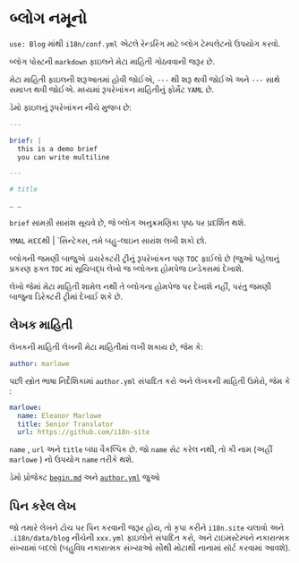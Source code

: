 # બ્લોગ નમૂનો

`use: Blog` માંથી `i18n/conf.yml` એટલે રેન્ડરિંગ માટે બ્લોગ ટેમ્પલેટનો ઉપયોગ કરવો.

બ્લોગ પોસ્ટની `markdown` ફાઇલને મેટા માહિતી ગોઠવવાની જરૂર છે.

મેટા માહિતી ફાઇલની શરૂઆતમાં હોવી જોઈએ, `---` થી શરૂ થવી જોઈએ અને `---` સાથે સમાપ્ત થવી જોઈએ. મધ્યમાં રૂપરેખાંકન માહિતીનું ફોર્મેટ `YAML` છે.

ડેમો ફાઇલનું રૂપરેખાંકન નીચે મુજબ છે:

```yml
---

brief: |
  this is a demo brief
  you can write multiline

---

# title

… …
```

`brief` સામગ્રી સારાંશ સૂચવે છે, જે બ્લોગ અનુક્રમણિકા પૃષ્ઠ પર પ્રદર્શિત થશે.

`YMAL` મદદથી | `સિન્ટેક્સ, તમે બહુ-લાઇન સારાંશ લખી શકો છો.

બ્લોગની જમણી બાજુએ ડાયરેક્ટરી ટ્રીનું રૂપરેખાંકન પણ `TOC` ફાઈલો છે (જુઓ પહેલાનું પ્રકરણ ફક્ત `TOC` માં સૂચિબદ્ધ લેખો જ બ્લોગના હોમપેજ ઇન્ડેક્સમાં દેખાશે.

લેખો જેમાં મેટા માહિતી શામેલ નથી તે બ્લોગના હોમપેજ પર દેખાશે નહીં, પરંતુ જમણી બાજુના ડિરેક્ટરી ટ્રીમાં દેખાઈ શકે છે.

## લેખક માહિતી

લેખકની માહિતી લેખની મેટા માહિતીમાં લખી શકાય છે, જેમ કે:

```yml
author: marlowe
```

પછી સ્ત્રોત ભાષા નિર્દેશિકામાં `author.yml` સંપાદિત કરો અને લેખકની માહિતી ઉમેરો, જેમ કે :

```yml
marlowe:
  name: Eleanor Marlowe
  title: Senior Translator
  url: https://github.com/i18n-site
```

`name` , `url` અને `title` બધા વૈકલ્પિક છે. જો `name` સેટ કરેલ નથી, તો કી નામ (અહીં `marlowe` ) નો ઉપયોગ `name` તરીકે થશે.

ડેમો પ્રોજેક્ટ [`begin.md`](https://github.com/i18n-site/demo.i18n.site/blob/main/en/blog/news/begin.md?plain=1) અને [`author.yml`](https://github.com/i18n-site/demo.i18n.site/blob/main/en/author.yml) જુઓ

## પિન કરેલ લેખ

જો તમારે લેખને ટોચ પર પિન કરવાની જરૂર હોય, તો કૃપા કરીને `i18n.site` ચલાવો અને `.i18n/data/blog` નીચેની `xxx.yml` ફાઇલોને સંપાદિત કરો, અને ટાઇમસ્ટેમ્પને નકારાત્મક સંખ્યામાં બદલો (બહુવિધ નકારાત્મક સંખ્યાઓ સૌથી મોટાથી નાનામાં સૉર્ટ કરવામાં આવશે).